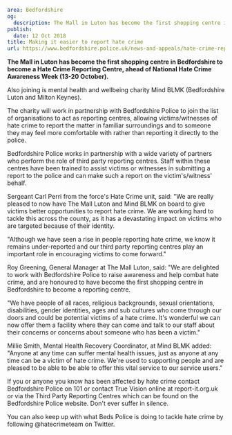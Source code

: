 ```yaml
area: Bedfordshire
og:
  description: The Mall in Luton has become the first shopping centre in Bedfordshire to become a Hate Crime Reporting Centre.
publish:
  date: 12 Oct 2018
title: Making it easier to report hate crime
url: https://www.bedfordshire.police.uk/news-and-appeals/hate-crime-reporting-mall-oct18
```

**The Mall in Luton has become the first shopping centre in Bedfordshire to become a Hate Crime Reporting Centre, ahead of National Hate Crime Awareness Week (13-20 October).**

Also joining is mental health and wellbeing charity Mind BLMK (Bedfordshire Luton and Milton Keynes).

The charity will work in partnership with Bedfordshire Police to join the list of organisations to act as reporting centres, allowing victims/witnesses of hate crime to report the matter in familiar surroundings and to someone they may feel more comfortable with rather than reporting it directly to the police.

Bedfordshire Police works in partnership with a wide variety of partners who perform the role of third party reporting centres. Staff within these centres have been trained to assist victims or witnesses in submitting a report to the police and can make such a report on the victim's/witness' behalf.

Sergeant Carl Perri from the force's Hate Crime unit, said: "We are really pleased to now have The Mall Luton and Mind BLMK on board to give victims better opportunities to report hate crime. We are working hard to tackle this across the county, as it has a devastating impact on victims who are targeted because of their identity.

"Although we have seen a rise in people reporting hate crime, we know it remains under-reported and our third party reporting centres play an important role in encouraging victims to come forward."

Roy Greening, General Manager at The Mall Luton, said: "We are delighted to work with Bedfordshire Police to raise awareness and help combat hate crime, and are honoured to have become the first shopping centre in Bedfordshire to become a reporting centre.

"We have people of all races, religious backgrounds, sexual orientations, disabilities, gender identities, ages and sub cultures who come through our doors and could be potential victims of a hate crime. It's wonderful we can now offer them a facility where they can come and talk to our staff about their concerns or concerns about someone who has been a victim."

Millie Smith, Mental Health Recovery Coordinator, at Mind BLMK added: "Anyone at any time can suffer mental health issues, just as anyone at any time can be a victim of hate crime. We're used to supporting people and are pleased to be able to be able to offer this vital service to our service users."

If you or anyone you know has been affected by hate crime contact Bedfordshire Police on 101 or contact True Vision online at report-it.org.uk or via the Third Party Reporting Centres which can be found on the Bedfordshire Police website. Don't ever suffer in silence.

You can also keep up with what Beds Police is doing to tackle hate crime by following @hatecrimeteam on Twitter.
